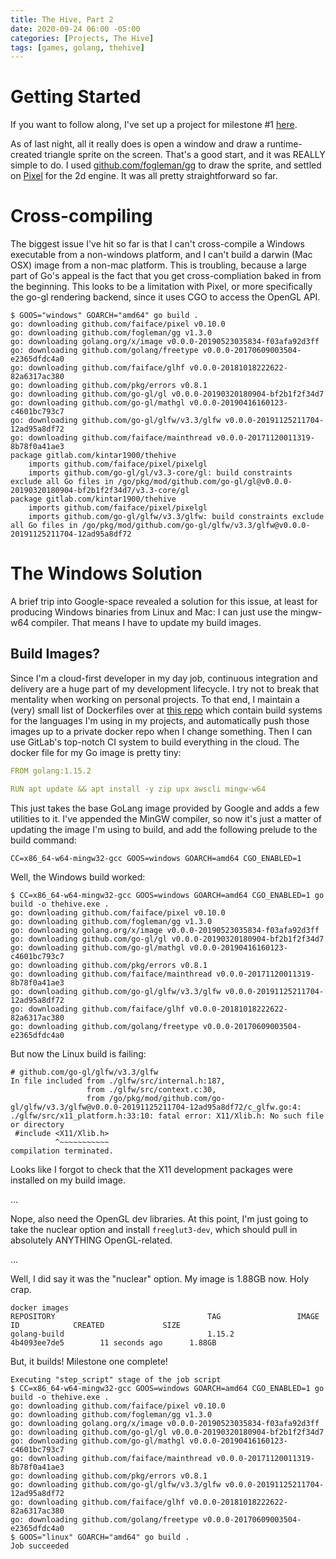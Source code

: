```yaml
---
title: The Hive, Part 2
date: 2020-09-24 06:00 -05:00
categories: [Projects, The Hive]
tags: [games, golang, thehive]
---
```

# Getting Started
If you want to follow along, I've set up a project for milestone #1 [here](https://gitlab.com/infinities-within-gamedev/the-hive).

As of last night, all it really does is open a window and draw a runtime-created triangle sprite on the screen.  That's a good start, and it was REALLY simple to do.  I used [github.com/fogleman/gg](https://github.com/fogleman/gg) to draw the sprite, and settled on [Pixel](https://github.com/faiface/pixel/) for the 2d engine.  It was all pretty straightforward so far.

# Cross-compiling
The biggest issue I've hit so far is that I can't cross-compile a Windows executable from a non-windows platform, and I can't build a darwin (Mac OSX) image from a non-mac platform.  This is troubling, because a large part of Go's appeal is the fact that you get cross-compliation baked in from the beginning.  This looks to be a limitation with Pixel, or more specifically the go-gl rendering backend, since it uses CGO to access the OpenGL API.
```
$ GOOS="windows" GOARCH="amd64" go build .
go: downloading github.com/faiface/pixel v0.10.0
go: downloading github.com/fogleman/gg v1.3.0
go: downloading golang.org/x/image v0.0.0-20190523035834-f03afa92d3ff
go: downloading github.com/golang/freetype v0.0.0-20170609003504-e2365dfdc4a0
go: downloading github.com/faiface/glhf v0.0.0-20181018222622-82a6317ac380
go: downloading github.com/pkg/errors v0.8.1
go: downloading github.com/go-gl/gl v0.0.0-20190320180904-bf2b1f2f34d7
go: downloading github.com/go-gl/mathgl v0.0.0-20190416160123-c4601bc793c7
go: downloading github.com/go-gl/glfw/v3.3/glfw v0.0.0-20191125211704-12ad95a8df72
go: downloading github.com/faiface/mainthread v0.0.0-20171120011319-8b78f0a41ae3
package gitlab.com/kintar1900/thehive
	imports github.com/faiface/pixel/pixelgl
	imports github.com/go-gl/gl/v3.3-core/gl: build constraints exclude all Go files in /go/pkg/mod/github.com/go-gl/gl@v0.0.0-20190320180904-bf2b1f2f34d7/v3.3-core/gl
package gitlab.com/kintar1900/thehive
	imports github.com/faiface/pixel/pixelgl
	imports github.com/go-gl/glfw/v3.3/glfw: build constraints exclude all Go files in /go/pkg/mod/github.com/go-gl/glfw/v3.3/glfw@v0.0.0-20191125211704-12ad95a8df72
```

# The Windows Solution
A brief trip into Google-space revealed a solution for this issue, at least for producing Windows binaries from Linux and Mac: I can just use the mingw-w64 compiler.  That means I have to update my build images.

## Build Images?
Since I'm a cloud-first developer in my day job, continuous integration and delivery are a huge part of my development lifecycle.  I try not to break that mentality when working on personal projects.  To that end, I maintain a (very) small list of Dockerfiles over at [this repo](https://gitlab.com/kintar1900/build-tools) which contain build systems for the languages I'm using in my projects, and automatically push those images up to a private docker repo when I change something.  Then I can use GitLab's top-notch CI system to build everything in the cloud.  The docker file for my Go image is pretty tiny:
```yaml
FROM golang:1.15.2

RUN apt update && apt install -y zip upx awscli mingw-w64
```
This just takes the base GoLang image provided by Google and adds a few utilities to it.  I've appended the MinGW compiler, so now it's just a matter of updating the image I'm using to build, and add the following prelude to the build command:
```
CC=x86_64-w64-mingw32-gcc GOOS=windows GOARCH=amd64 CGO_ENABLED=1
```

Well, the Windows build worked:
```
$ CC=x86_64-w64-mingw32-gcc GOOS=windows GOARCH=amd64 CGO_ENABLED=1 go build -o thehive.exe .
go: downloading github.com/faiface/pixel v0.10.0
go: downloading github.com/fogleman/gg v1.3.0
go: downloading golang.org/x/image v0.0.0-20190523035834-f03afa92d3ff
go: downloading github.com/go-gl/gl v0.0.0-20190320180904-bf2b1f2f34d7
go: downloading github.com/go-gl/mathgl v0.0.0-20190416160123-c4601bc793c7
go: downloading github.com/pkg/errors v0.8.1
go: downloading github.com/faiface/mainthread v0.0.0-20171120011319-8b78f0a41ae3
go: downloading github.com/go-gl/glfw/v3.3/glfw v0.0.0-20191125211704-12ad95a8df72
go: downloading github.com/faiface/glhf v0.0.0-20181018222622-82a6317ac380
go: downloading github.com/golang/freetype v0.0.0-20170609003504-e2365dfdc4a0
```
But now the Linux build is failing:
```
# github.com/go-gl/glfw/v3.3/glfw
In file included from ./glfw/src/internal.h:187,
                 from ./glfw/src/context.c:30,
                 from /go/pkg/mod/github.com/go-gl/glfw/v3.3/glfw@v0.0.0-20191125211704-12ad95a8df72/c_glfw.go:4:
./glfw/src/x11_platform.h:33:10: fatal error: X11/Xlib.h: No such file or directory
 #include <X11/Xlib.h>
          ^~~~~~~~~~~~
compilation terminated.
```
Looks like I forgot to check that the X11 development packages were installed on my build image.

...

Nope, also need the OpenGL dev libraries.  At this point, I'm just going to take the nuclear option and install `freeglut3-dev`, which should pull in absolutely ANYTHING OpenGL-related.

...

Well, I did say it was the "nuclear" option.  My image is 1.88GB now.  Holy crap.
```
docker images
REPOSITORY                                  TAG                 IMAGE ID            CREATED             SIZE
golang-build                                1.15.2              4b4093ee7de5        11 seconds ago      1.88GB
```

But, it builds!  Milestone one complete!
```
Executing "step_script" stage of the job script
$ CC=x86_64-w64-mingw32-gcc GOOS=windows GOARCH=amd64 CGO_ENABLED=1 go build -o thehive.exe .
go: downloading github.com/faiface/pixel v0.10.0
go: downloading github.com/fogleman/gg v1.3.0
go: downloading golang.org/x/image v0.0.0-20190523035834-f03afa92d3ff
go: downloading github.com/go-gl/gl v0.0.0-20190320180904-bf2b1f2f34d7
go: downloading github.com/go-gl/mathgl v0.0.0-20190416160123-c4601bc793c7
go: downloading github.com/faiface/mainthread v0.0.0-20171120011319-8b78f0a41ae3
go: downloading github.com/pkg/errors v0.8.1
go: downloading github.com/go-gl/glfw/v3.3/glfw v0.0.0-20191125211704-12ad95a8df72
go: downloading github.com/faiface/glhf v0.0.0-20181018222622-82a6317ac380
go: downloading github.com/golang/freetype v0.0.0-20170609003504-e2365dfdc4a0
$ GOOS="linux" GOARCH="amd64" go build .
Job succeeded
```
